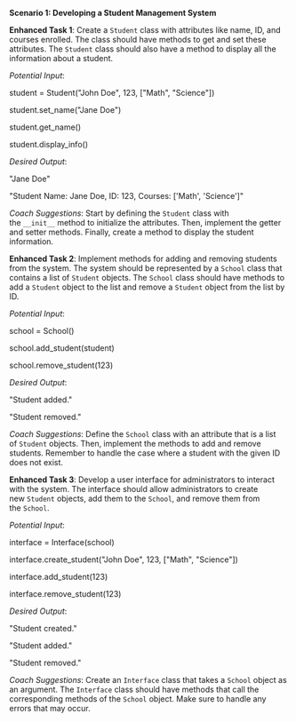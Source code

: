 **Scenario 1: Developing a Student Management System**

**Enhanced Task 1**: Create a `Student` class with attributes like name, ID, and courses enrolled. The class should have methods to get and set these attributes. The `Student` class should also have a method to display all the information about a student.

_Potential Input_:

student = Student("John Doe", 123, ["Math", "Science"])

student.set_name("Jane Doe")

student.get_name()

student.display_info()

_Desired Output_:

"Jane Doe"

"Student Name: Jane Doe, ID: 123, Courses: ['Math', 'Science']"

_Coach Suggestions_: Start by defining the `Student` class with the `__init__` method to initialize the attributes. Then, implement the getter and setter methods. Finally, create a method to display the student information.

**Enhanced Task 2**: Implement methods for adding and removing students from the system. The system should be represented by a `School` class that contains a list of `Student` objects. The `School` class should have methods to add a `Student` object to the list and remove a `Student` object from the list by ID.

_Potential Input_:

school = School()

school.add_student(student)

school.remove_student(123)

_Desired Output_:

"Student added."

"Student removed."

_Coach Suggestions_: Define the `School` class with an attribute that is a list of `Student` objects. Then, implement the methods to add and remove students. Remember to handle the case where a student with the given ID does not exist.

**Enhanced Task 3**: Develop a user interface for administrators to interact with the system. The interface should allow administrators to create new `Student` objects, add them to the `School`, and remove them from the `School`.

_Potential Input_:

interface = Interface(school)

interface.create_student("John Doe", 123, ["Math", "Science"])

interface.add_student(123)

interface.remove_student(123)

_Desired Output_:

"Student created."

"Student added."

"Student removed."

_Coach Suggestions_: Create an `Interface` class that takes a `School` object as an argument. The `Interface` class should have methods that call the corresponding methods of the `School` object. Make sure to handle any errors that may occur.
